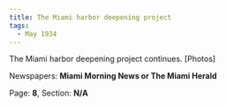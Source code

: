```yaml
---  
title: The Miami harbor deepening project  
tags:  
  - May 1934  
---  
```

  
The Miami harbor deepening project continues. [Photos]  
  
Newspapers: **Miami Morning News or The Miami Herald**  
  
Page: **8**, Section: **N/A** 

